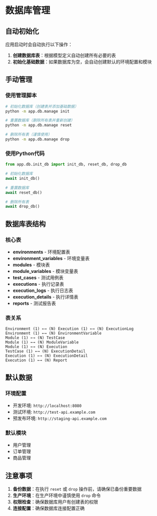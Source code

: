 # 数据库管理

## 自动初始化

应用启动时会自动执行以下操作：

1. **创建数据库表**：根据模型定义自动创建所有必要的表
2. **初始化基础数据**：如果数据库为空，会自动创建默认的环境配置和模块

## 手动管理

### 使用管理脚本

```bash
# 初始化数据库（创建表并添加基础数据）
python -m app.db.manage init

# 重置数据库（删除所有表并重新创建）
python -m app.db.manage reset

# 删除所有表（谨慎使用）
python -m app.db.manage drop
```

### 使用Python代码

```python
from app.db.init_db import init_db, reset_db, drop_db

# 初始化数据库
await init_db()

# 重置数据库
await reset_db()

# 删除所有表
await drop_db()
```

## 数据库表结构

### 核心表

- **environments** - 环境配置表
- **environment_variables** - 环境变量表
- **modules** - 模块表
- **module_variables** - 模块变量表
- **test_cases** - 测试用例表
- **executions** - 执行记录表
- **execution_logs** - 执行日志表
- **execution_details** - 执行详情表
- **reports** - 测试报告表

### 表关系

```
Environment (1) ←→ (N) Execution (1) ←→ (N) ExecutionLog
Environment (1) ←→ (N) EnvironmentVariable
Module (1) ←→ (N) TestCase
Module (1) ←→ (N) ModuleVariable
Module (1) ←→ (N) Execution
TestCase (1) ←→ (N) ExecutionDetail
Execution (1) ←→ (N) ExecutionDetail
Execution (1) ←→ (N) Report
```

## 默认数据

### 环境配置

- 开发环境: `http://localhost:8080`
- 测试环境: `http://test-api.example.com`
- 预发布环境: `http://staging-api.example.com`

### 默认模块

- 用户管理
- 订单管理
- 商品管理

## 注意事项

1. **备份数据**：在执行 `reset` 或 `drop` 操作前，请确保已备份重要数据
2. **生产环境**：在生产环境中谨慎使用 `drop` 命令
3. **权限检查**：确保数据库用户有创建表的权限
4. **连接配置**：确保数据库连接配置正确 